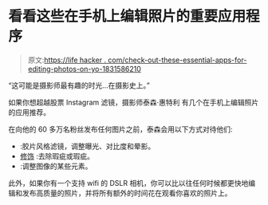 # 看看这些在手机上编辑照片的重要应用程序

> 原文:[https://life hacker . com/check-out-these-essential-apps-for-editing-photos-on-yo-1831586210](https://lifehacker.com/check-out-these-essential-apps-for-editing-photos-on-yo-1831586210)

“这可能是摄影师最有趣的时光...在摄影史上。”

如果你想超越股票 Instagram 滤镜，摄影师泰森·惠特利 有几个在手机上编辑照片的应用推荐。

在向他的 60 多万名粉丝发布任何图片之前，泰森会用以下方式对待他们:

*   :胶片风格滤镜，调整曝光、对比度和晕影。
*   [修饰](https://adva-soft.com/app-pageTouch.html) :去除瑕疵或瑕疵。
*   :调整图像的某些元素。

此外，如果你有一个支持 wifi 的 DSLR 相机，你可以比以往任何时候都更快地编辑和发布高质量的照片，并将所有额外的时间花在观看你喜欢的照片上。